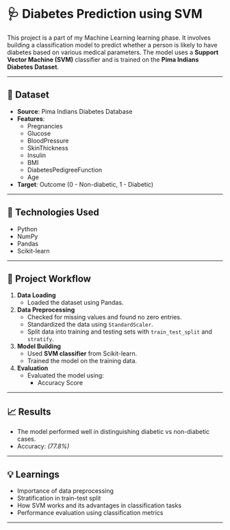 # 🩺 Diabetes Prediction using SVM

This project is a part of my Machine Learning learning phase. It involves building a classification model to predict whether a person is likely to have diabetes based on various medical parameters. The model uses a **Support Vector Machine (SVM)** classifier and is trained on the **Pima Indians Diabetes Dataset**.

---

## 📁 Dataset
- **Source**: Pima Indians Diabetes Database
- **Features**:
  - Pregnancies
  - Glucose
  - BloodPressure
  - SkinThickness
  - Insulin
  - BMI
  - DiabetesPedigreeFunction
  - Age
- **Target**: Outcome (0 - Non-diabetic, 1 - Diabetic)

---

## 📌 Technologies Used
- Python
- NumPy
- Pandas
- Scikit-learn

---

## 🔧 Project Workflow

1. **Data Loading**
   - Loaded the dataset using Pandas.
2. **Data Preprocessing**
   - Checked for missing values and found no zero entries.
   - Standardized the data using `StandardScaler`.
   - Split data into training and testing sets with `train_test_split` and `stratify`.
3. **Model Building**
   - Used **SVM classifier** from Scikit-learn.
   - Trained the model on the training data.
4. **Evaluation**
   - Evaluated the model using:
     - Accuracy Score
---

## 📈 Results

- The model performed well in distinguishing diabetic vs non-diabetic cases.
- Accuracy: *(77.8%)*

---

## 💡 Learnings

- Importance of data preprocessing
- Stratification in train-test split
- How SVM works and its advantages in classification tasks
- Performance evaluation using classification metrics

---


